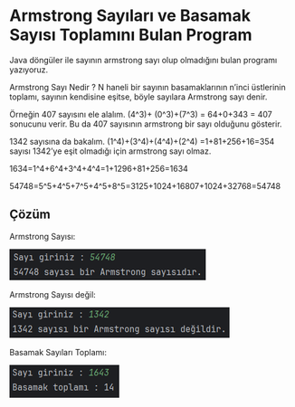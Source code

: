 # Armstrong Sayıları ve Basamak Sayısı Toplamını Bulan Program

Java döngüler ile sayının armstrong sayı olup olmadığını bulan programı yazıyoruz.

Armstrong Sayı Nedir ?
N haneli bir sayının basamaklarının n’inci üstlerinin toplamı, sayının kendisine eşitse, böyle sayılara Armstrong sayı denir.

Örneğin 407 sayısını ele alalım. (4^3)+ (0^3)+(7^3) = 64+0+343 = 407 sonucunu verir. Bu da 407 sayısının armstrong bir sayı olduğunu gösterir.

1342 sayısına da bakalım. (1^4)+(3^4)+(4^4)+(2^4) =1+81+256+16=354 sayısı 1342’ye eşit olmadığı için armstrong sayı olmaz.

1634=1^4+6^4+3^4+4^4=1+1296+81+256=1634

54748=5^5+4^5+7^5+4^5+8^5=3125+1024+16807+1024+32768=54748

## Çözüm

Armstrong Sayısı:

![armstrong](images/armstrong_sayısı.png)

Armstrong Sayısı değil:

![armstrongdegil](images/armstrong_degil.png)

Basamak Sayıları Toplamı:

![bastoplamı](images/basamak_toplamı.png)

